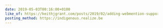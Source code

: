 ```yaml
---
date: 2019-05-03T00:16:00+0100
like_of: https://keithjgrant.com/posts/2019/02/adding-webmention-support-to-a-static-site/
posting_method: https://indigenous.realize.be
---
```

